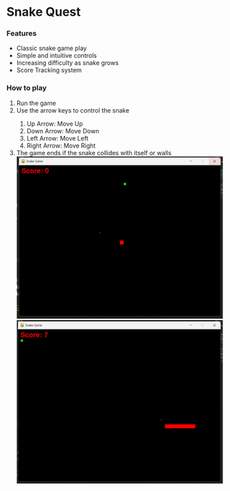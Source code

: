 <h1>Snake Quest</h1>

<h3>Features</h3>
<ul>
  <li>Classic snake game play</li>
  <li>Simple and intuitive controls</li>
  <li>Increasing difficulty as snake grows</li>
  <li>Score Tracking system</li>
</ul>

<h3>How to play</h3>
<ol>
  <li>Run the game</li>
  <li>Use the arrow keys to control the snake</li>
  <ol>
    <li>Up Arrow: Move Up</li>
    <li>Down Arrow: Move Down</li>
    <li>Left Arrow: Move Left</li>
    <li>Right Arrow: Move Right</li>
  </ol>
  <li>The game ends if the snake collides with itself or walls</li>

  <img src="images/sn-1.png" alt="image1">
  <img src="images/sn-2.png" alt="image2">
</ol>